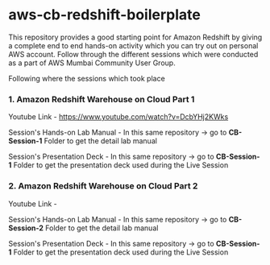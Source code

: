 # aws-cb-redshift-boilerplate
This repository provides a good starting point for Amazon Redshift by giving a complete end to end hands-on activity which you can try out on personal AWS account. Follow through the different sessions which were conducted as a part of AWS Mumbai Community User Group.

Following where the sessions which took place

### 1. Amazon Redshift Warehouse on Cloud Part 1
Youtube Link - https://www.youtube.com/watch?v=DcbYHj2KWks

Session's Hands-on Lab Manual - In this same repository -> go to **CB-Session-1** Folder to get the detail lab manual

Session's Presentation Deck - In this same repository -> go to **CB-Session-1** Folder to get the presentation deck used during the Live Session

### 2. Amazon Redshift Warehouse on Cloud Part 2
Youtube Link - 

Session's Hands-on Lab Manual - In this same repository -> go to **CB-Session-2** Folder to get the detail lab manual

Session's Presentation Deck - In this same repository -> go to **CB-Session-1** Folder to get the presentation deck used during the Live Session

